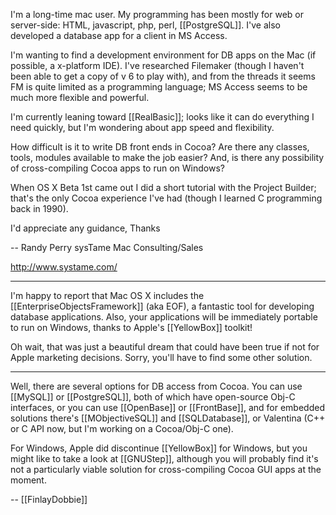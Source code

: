 I'm a long-time mac user. My programming has been mostly for web or server-side: HTML, javascript, php, perl, [[PostgreSQL]]. I've also developed a database app for a client in MS Access.

I'm wanting to find a development environment for DB apps on the Mac (if possible, a x-platform IDE). I've researched Filemaker (though I haven't been able to get a copy of v 6 to play with), and from the threads it seems FM is quite limited as a programming language; MS Access seems to be much more flexible and powerful.

I'm currently leaning toward [[RealBasic]]; looks like it can do everything I need quickly, but I'm wondering about app speed and flexibility.

How difficult is it to write DB front ends in Cocoa? Are there any classes, tools, modules available to make the job easier? And, is there any possibility of cross-compiling Cocoa apps to run on Windows?

When OS X Beta 1st came out I did a short tutorial with the Project Builder; that's the only Cocoa experience I've had (though I learned C programming back in 1990).

I'd appreciate any guidance,
Thanks


-- 
Randy Perry
sysTame
Mac Consulting/Sales

http://www.systame.com/

----
I'm happy to report that Mac OS X includes the [[EnterpriseObjectsFramework]] (aka  EOF), a fantastic tool for developing database applications.  Also, your applications will be immediately portable to run on Windows, thanks to Apple's [[YellowBox]] toolkit!

Oh wait, that was just a beautiful dream that could have been true if not for Apple marketing decisions.  Sorry, you'll have to find some other solution.

----

Well, there are several options for DB access from Cocoa. You can use [[MySQL]] or [[PostgreSQL]], both of which have open-source Obj-C interfaces, or you can use [[OpenBase]] or [[FrontBase]], and for embedded solutions there's [[MObjectiveSQL]] and [[SQLDatabase]], or Valentina (C++ or C API now, but I'm working on a Cocoa/Obj-C one).

For Windows, Apple did discontinue [[YellowBox]] for Windows, but you might like to take a look at [[GNUStep]], although you will probably find it's not a particularly viable solution for cross-compiling Cocoa GUI apps at the moment.

-- [[FinlayDobbie]]